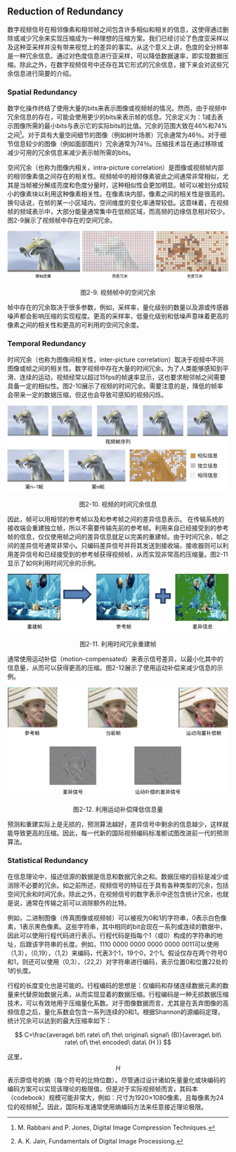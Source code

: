 ## Reduction of Redundancy
数字视频信号在相邻像素和相邻帧之间包含许多相似和相关的信息，这使得通过删除或减少冗余来实现压缩成为一种理想的压缩方案。我们已经讨论了色度亚采样以及这种亚采样并没有带来视觉上的差异的事实。从这个意义上讲，色度的全分辨率是一种冗余信息。通过对色度信息进行亚采样，可以降低数据速率，即实现数据压缩。除此之外，在数字视频信号中还存在其它形式的冗余信息，接下来会对这些冗余信息进行简要的介绍。

### Spatial Redundancy
数字化操作终结了使用大量的bits来表示图像或视频帧的情况。然而，由于视频中冗余信息的存在，可能会使用更少的bits来表示帧的信息。冗余定义为：1减去表示图像所需的最小bits与表示它的实际bits的比值。冗余的范围大致在46%和74%之间[^1]。对于具有大量空间细节的图像（例如树叶场景）冗余通常为46％。对于细节信息较少的图像（例如面部图片）冗余通常为74％。压缩技术旨在通过移除或减少可用的冗余信息来减少表示帧所需的bits。

空间冗余（也称为图像内相关，intra-picture correlation）是图像或视频帧内部的相邻像素值之间存在的相关性。视频帧中的相邻像素彼此之间通常非常相似，尤其是当帧被分解成亮度和色度分量时，这种相似性会更加明显。帧可以被划分成较小的像素块以利用这种像素相关性。在像素块内部，像素之间的相关性是很高的。换句话说，在帧的某一小区域内，空间维度的变化率通常较低。这意味着，在视频帧的频域表示中，大部分能量通常集中在低频区域，而高频的边缘信息相对较少。图2-9展示了视频帧中存在的空间冗余。

![](../images/2_9.png)
<div align=center>图2-9. 视频帧中的空间冗余</div>

帧中存在的冗余取决于很多参数，例如，采样率，量化级别的数量以及源或传感器噪声都会影响压缩的实现程度。更高的采样率，低量化级别和低噪声意味着更高的像素之间的相关性和更高的可利用的空间冗余度。

### Temporal Redundancy
时间冗余（也称为图像间相关性，inter-picture correlation）取决于视频中不同图像或帧之间的相关性。数字视频中存在大量的时间冗余。为了人类能够感知到平滑、连续的运动，视频经常以超过15fps的帧速率显示，这也要求相邻帧之间需要具备一定的相似性。图2-10展示了视频的时间冗余。需要注意的是，降低的帧率会带来一定的数据压缩，但这也会导致可感知的视频闪烁。

![](../images/2_10.png)
<div align=center>图2-10. 视频的时间冗余信息</div>

因此，帧可以用相邻的参考帧以及和参考帧之间的差异信息表示。 在传输系统的接收端会重建独立帧，所以不需要传输先前的参考帧。利用来自已经接受到的参考帧的信息，仅仅使用帧之间的差异信息就足以完美的重建帧。由于时间冗余，帧之间的差异信号通常非常小。只编码差异信号并将其发送到接收端，接收器则可以利用差异信号和已经接受到的参考帧获得视频帧，从而实现非常高的压缩量。图2-11显示了如何利用时间冗余的示例。

![](../images/2_11.png)
<div align=center>图2-11. 利用时间冗余重建帧</div>

通常使用运动补偿（motion-compensated）来表示信号差异，以最小化其中的信息量，从而可以获得更高的压缩。图2-12展示了使用运动补偿来减少信息的示例。

![](../images/2_12.png)
<div align=center>图2-12. 利用运动补偿降低信息量</div>

预测和重建实际上是无损的，预测算法越好，差异信号中剩余的信息越少，这样就能导致更高的压缩。因此，每一代新的国际视频编码标准都试图改进前一代的预测算法。

### Statistical Redundancy
在信息理论中，描述信源的数据是信息和数据冗余之和。数据压缩的目标是减少或消除不必要的冗余。如之前所述，视频信号的特征在于具有各种类型的冗余，包括空间冗余和时间冗余。除此之外，在视频信号的数字表示中还包含统计冗余，也就是说，通常在传输之前可以消除额外的比特。

例如，二进制图像（传真图像或视频帧）可以被视为0和1的字符串，0表示白色像素，1表示黑色像素。这些字符串，其中相同的bit会现在一系列或连续的数据中，因此可以使用行程代码进行表示。行程代码是指每个1（或0）构成的字符串的地址，后跟该字符串的长度。例如，1110 0000 0000 0000 0000 0011可以使用（1,3），（0,19），（1,2）来编码，代表3个1，19个0，2个1。假设仅存在两个符号0和1，则还可以使用（0,3），（22,2）对字符串进行编码，表示位置0和位置22处的1的长度。

行程的长度变化也是可能的。行程编码的思想是：仅编码和存储连续数据元素的数量来代替原始数据元素，从而实现显着的数据压缩。行程编码是一种无损数据压缩技术，可以有效地用于压缩量化系数。对于图像数据而言，尤其是在丢弃图像的高频信息之后，量化系数会包含一系列连续的0和1。根据Shannon的源编码定理，统计冗余可以达到的最大压缩率如下：

$$
C=\frac{average\ bit\ rate\ of\ the\ original\ signal\ (B)}{average\ bit\ rate\ of\ the\ encoded\ data\ (H )}
$$

这里，$$H$$表示原信号的熵（每个符号的比特位数）。尽管通过设计诸如矢量量化或块编码的编码方案可以实现该理论的极限值，但是对于实际视频帧而言，其码本（codebook）规模可能非常大，例如：尺寸为1920×1080像素，且每像素为24位的视频帧[^2]。因此，国际标准通常使用熵编码方法来任意接近理论极限。

[^1]: M. Rabbani and P. Jones, Digital Image Compression Techniques.

[^2]: A. K. Jain, Fundamentals of Digital Image Processiong.

